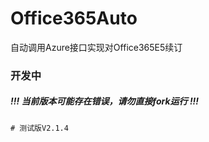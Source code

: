 # Office365Auto

自动调用Azure接口实现对Office365E5续订

### 开发中

##### !!! 当前版本可能存在错误，请勿直接fork运行 !!!

```shell
# 测试版V2.1.4
```